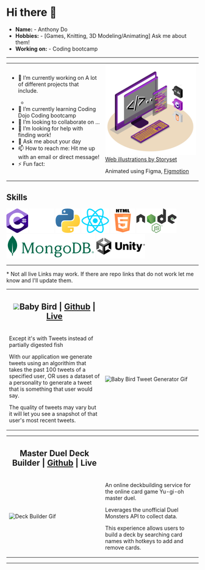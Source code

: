 # Hi there 👋

<!-- - 🔭 I’m currently working on A lot of different projects that include. 
- 🌱 I’m currently learning Coding Dojo Coding bootcamp
- 👯 I’m looking to collaborate on ...
- 🤔 
- 💬 Ask me about your day
- 📫 How to reach me: Hit me up with an email or direct message!
- ⚡ Fun fact:  -->

<!--
**CurryFriedRice/CurryFriedRice** is a ✨ _special_ ✨ repository because its `README.md` (this file) appears on your GitHub profile.

- 🔭 I’m currently working on A lot of different projects that include. 
- 🌱 I’m currently learning Coding Dojo Coding bootcamp
- 👯 I’m looking to collaborate on ...
- 🤔 I’m looking for help with finding work!
- 💬 Ask me about React or C#
- 📫 How to reach me: Hit me up with an email or direct message!
- 😄 Pronouns: [He, Him, They, Them]
- ⚡ Fun fact: 
-->

* **Name:** - Anthony Do
* **Hobbies:** - [Games, Knitting, 3D Modeling/Animating] Ask me about them!
* **Working on:** - Coding bootcamp

<hr>

<table>
  <tr>
    <td style="width:50%">
      <ul>
        <li> 🔭 I’m currently working on A lot of different projects that include. </li>
            <ul>
                <li></li>
            </ul>
        <li> 🌱 I’m currently learning Coding Dojo Coding bootcamp </li>
        <li> 👯 I’m looking to collaborate on ... </li>
        <li> 🤔 I’m looking for help with finding work! </li>
        <li> 💬 Ask me about your day </li>
        <li> 📫 How to reach me: Hit me up with an email or direct message! </li>
        <li> ⚡ Fun fact: </li>
    </td>
    <td style="width:50%">
        <img src=./Assets/img/ScrollingItem.gif style="width:250px"/>
        <div>
            <a href="https://storyset.com/web">Web illustrations by Storyset</a>
            <p>Animated using Figma, <a href="https://www.figma.com/community/plugin/733025261168520714/Figmotion">Figmotion</a><p>
        </div>
    </td>
  </tr>
</table> 

<h2>Skills</h2>
<img src="https://github.com/CurryFriedRice/CurryFriedRice/blob/main/assets/img/logos/png/CSharp.png" alt="img text" style="height:64px"/> 
<img src="https://github.com/CurryFriedRice/CurryFriedRice/blob/main/assets/img/logos/png/github.png" alt="img text" style="height:64px"/>
<img src="https://github.com/CurryFriedRice/CurryFriedRice/blob/main/assets/img/logos/png/Python.png" alt="img text" style="height:64px"/>
<img src="https://github.com/CurryFriedRice/CurryFriedRice/blob/main/assets/img/logos/png/react.png" alt="img text" style="height:64px"/>
<img src="https://github.com/CurryFriedRice/CurryFriedRice/blob/main/assets/img/logos/png/HTML_Badge.png" alt="img text" style="height:64px"/>
<img src="https://github.com/CurryFriedRice/CurryFriedRice/blob/main/assets/img/logos/png/Node.png" alt="img text" style="height:64px"/>
<img src="https://github.com/CurryFriedRice/CurryFriedRice/blob/main/assets/img/logos/png/Mongo.png" alt="img text" style="height:64px"/>
<img src="https://github.com/CurryFriedRice/CurryFriedRice/blob/main/assets/img/logos/png/Unity.png" alt="img text" style="height:64px"/>


<hr>
<p>* Not all live Links may work. If there are repo links that do not work let me know and I'll update them.</p>

<table>
    <tr>
        <th style="width:50%">
            <h2>
                <b><img src=./assets/img/babybird.ico style="height:32px"/>Baby Bird | <a href="https://github.com/bdulude/twitter-baby-birding">Github</a> | <a href="http://penguin.recipes/">Live</a</b>
            </h2>
        </th>
    </tr>
    <tr>
        <td style="width:50%">
            <p>Except it's with Tweets instead of partially digested fish</p>
            <p>With our application we generate tweets using an algorithim that takes the past 100 tweets of a specified user, OR uses a dataset of a personality to generate a tweet that is something that user would say.</p>
            <p>The quality of tweets may vary but it will let you see a snapshot of that user's most recent tweets.</p>
        </td>
        <td style="width:50%">
            <img src=./assets/img/TweetGenerator.gif alt="Baby Bird Tweet Generator Gif" style="width:500px">
        </td>
    </tr>
</table>

<table>
    <tr>
        <th style="width:50%">
            <h2><b>Master Duel Deck Builder | <a href="https://github.com/CurryFriedRice/masterduel_deckbuilder">Github</a> | <a>Live</a></b></h2>
        </th>
    </tr>
    <tr>
        <td style="width:50%">
            <img src=./assets/img/Deckbuilder.gif alt="Deck Builder Gif"style="width:500px">
        </td>
        <td style="width:50%">
            <p>An online deckbuilding service for the online card game Yu-gi-oh master duel.<p>
            <p>Leverages the unofficial Duel Monsters API to collect data.</p>
            <p>This experience allows users to build a deck by searching card names with hotkeys to add and remove cards. </p>
        </td>
    </tr>
</table>

<hr>

<!-- TODO -->
<!-- 
    I don't know... Do Hobby Stuff?
    Coding Dojo Stuff here
 -->



